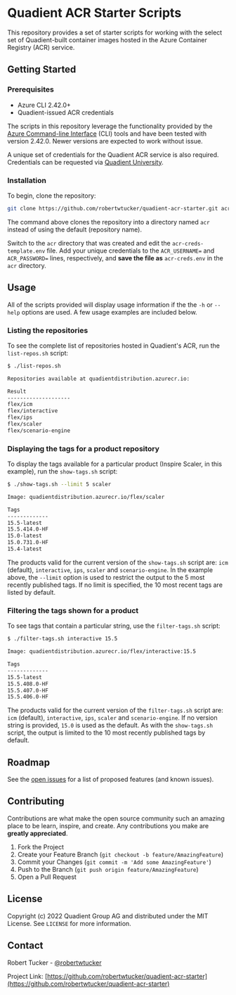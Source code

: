 # Quadient ACR Starter Scripts

This repository provides a set of starter scripts for working with the select set of Quadient-built container images hosted in the Azure Container Registry (ACR) service.

## Getting Started

### Prerequisites

* Azure CLI 2.42.0+
* Quadient-issued ACR credentials

The scripts in this repository leverage the functionality provided by the [Azure Command-line Interface](https://learn.microsoft.com/en-us/cli/azure/install-azure-cli) (CLI) tools and have been tested with version 2.42.0. Newer versions are expected to work without issue.

A unique set of credentials for the Quadient ACR service is also required. Credentials can be requested via [Quadient University](https://university.quadient.com/group/site/product-installers?p_p_id=com_quadient_university_installers_display_portlet&p_p_lifecycle=0&p_p_state=normal&p_p_mode=view&_com_quadient_university_installers_display_portlet_cur2=1&_com_quadient_university_installers_display_portlet_delta2=20&_com_quadient_university_installers_display_portlet_orderByCol=created-date&_com_quadient_university_installers_display_portlet_orderByType=desc&_com_quadient_university_installers_display_portlet_navigationBar=container-registry).

### Installation

To begin, clone the repository:

``` bash
git clone https://github.com/robertwtucker/quadient-acr-starter.git acr
```

The command above clones the repository into a directory named `acr` instead of using the default (repository name).

Switch to the `acr` directory that was created and edit the `acr-creds-template.env` file. Add your unique credentials to the `ACR_USERNAME=` and `ACR_PASSWORD=` lines, respectively, and **save the file as** `acr-creds.env` in the `acr` directory.

## Usage

All of the scripts provided will display usage information if the the `-h` or `--help` options are used. A few usage examples are included below.

### Listing the repositories

To see the complete list of repositories hosted in Quadient's ACR, run the `list-repos.sh` script:

``` bash
$ ./list-repos.sh

Repositories available at quadientdistribution.azurecr.io:

Result
--------------------
flex/icm
flex/interactive
flex/ips
flex/scaler
flex/scenario-engine
```

### Displaying the tags for a product repository

To display the tags available for a particular product (Inspire Scaler, in this example), run the `show-tags.sh` script:

``` bash
$ ./show-tags.sh --limit 5 scaler

Image: quadientdistribution.azurecr.io/flex/scaler

Tags
-------------
15.5-latest
15.5.414.0-HF
15.0-latest
15.0.731.0-HF
15.4-latest
```

The products valid for the current version of the `show-tags.sh` script are: `icm` (default), `interactive`, `ips`, `scaler` and `scenario-engine`. In the example above, the `--limit` option is used to restrict the output to the 5 most recently published tags. If no limit is specified, the 10 most recent tags are listed by default.

### Filtering the tags shown for a product

To see tags that contain a particular string, use the `filter-tags.sh` script:

``` bash
$ ./filter-tags.sh interactive 15.5

Image: quadientdistribution.azurecr.io/flex/interactive:15.5

Tags
-------------
15.5-latest
15.5.408.0-HF
15.5.407.0-HF
15.5.406.0-HF
```

The products valid for the current version of the `filter-tags.sh` script are: `icm` (default), `interactive`, `ips`, `scaler` and `scenario-engine`. If no version string is provided, `15.0` is used as the default. As with the `show-tags.sh` script, the output is limited to the 10 most recently published tags by default.

## Roadmap

See the [open issues](https://github.com/robertwtucker/quadient-acr-starter/issues) for a list of proposed features (and known issues).

## Contributing

Contributions are what make the open source community such an amazing place to be learn, inspire, and create. Any contributions you make are **greatly appreciated**.

1. Fork the Project
2. Create your Feature Branch (`git checkout -b feature/AmazingFeature`)
3. Commit your Changes (`git commit -m 'Add some AmazingFeature'`)
4. Push to the Branch (`git push origin feature/AmazingFeature`)
5. Open a Pull Request

## License

Copyright (c) 2022 Quadient Group AG and distributed under the MIT License. See `LICENSE` for more information.

## Contact

Robert Tucker - [@robertwtucker](https://twitter.com/robertwtucker)

Project Link: [https://github.com/robertwtucker/quadient-acr-starter](https://github.com/robertwtucker/quadient-acr-starter)
